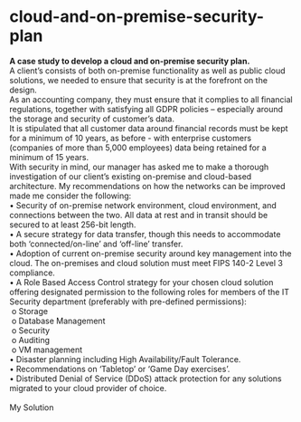 # cloud-and-on-premise-security-plan
<b>A case study to develop a cloud and on-premise security plan.</b> <br>
A client’s consists of both on-premise functionality as well as public cloud solutions, we needed to ensure that security is at the forefront on the design.<br>
As an accounting company, they must ensure that it complies to all financial regulations, together with satisfying all GDPR policies – especially around the storage and security of customer’s data.<br>
It is stipulated that all customer data around financial records must be kept for a minimum of 10 years, as before - with enterprise customers (companies of more than 5,000 employees) data being retained for a minimum of 15 years.<br>
With security in mind, our manager has asked me to make a thorough investigation of our client’s existing on-premise and cloud-based architecture.  My recommendations on how the networks can be improved made me consider the following:<br>
•	Security of on-premise network environment, cloud environment, and connections between the two. All data at rest and in transit should be secured to at least 256-bit length.<br>
•	A secure strategy for data transfer, though this needs to accommodate both ‘connected/on-line’ and ‘off-line’ transfer.<br>
•	Adoption of current on-premise security around key management into the cloud. The on-premises and cloud solution must meet FIPS 140-2 Level 3 compliance.<br>
•	A Role Based Access Control strategy for your chosen cloud solution offering designated permission to the following roles for members of the IT Security department (preferably with pre-defined permissions):<br>
&nbsp;o	Storage<br>
&nbsp;o	Database Management<br>
&nbsp;o	Security<br>
&nbsp;o	Auditing<br>
&nbsp;o	VM management<br>
•	Disaster planning including High Availability/Fault Tolerance.<br>
•	Recommendations on ‘Tabletop’ or ‘Game Day exercises’.<br>
•	Distributed Denial of Service (DDoS) attack protection for any solutions migrated to your cloud provider of choice.<br>
<br>
My Solution <br>


